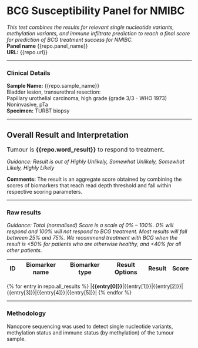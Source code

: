 # BCG Susceptibility Panel for NMIBC
*This test combines the results for relevant single nucleotide variants, methylation variants, and immune infiltrate prediction to reach a final score for prediction of BCG treatment success for NMIBC.*  
**Panel name** {{repo.panel_name}}<br>
**URL:** {{repo.url}}
___
### Clinical Details
**Sample Name:** {{repo.sample_name}}<br>
Bladder lesion, transurethral resection:<br>
Papillary urothelial carcinoma, high grade (grade 3/3 - WHO 1973)<br>
Noninvasive, pTa<br>
**Specimen:** TURBT biopsy  
___
## Overall Result and Interpretation
<span style="font-size:16px;">Tumour is **{{repo.word_result}}** to respond to treatment.</span><br>

*Guidance: Result is out of Highly Unlikely, Somewhat Unlikely, Somewhat Likely, Highly Likely*

**Comments:** The result is an aggregate score obtained by combining the scores of biomarkers that reach read depth threshold and fall within respective scoring parameters.

___
### Raw results
*Guidance: Total (normalised) Score is a scale of 0% – 100%. 0% will respond and 100% will not respond to BCG treatment. Most results will fall between 25% and 75%. We recommend treatment with BCG when the result is \<50% for patients who are otherwise healthy, and \<40% for all other patients.*

| **ID** | Biomarker name | Biomarker type | Result Options | Result | Score | 
|---:|---|---|---|---|---|
{% for entry in repo.all_results %}
|**{{entry[0]}}**|{{entry[1]}}|{{entry[2]}}|{{entry[3]}}|{{entry[4]}}|{{entry[5]}}|
{% endfor %}

___
### Methodology
Nanopore sequencing was used to detect single nucleotide variants, methylation status and immune status (by methylation) of the tumour sample. 

